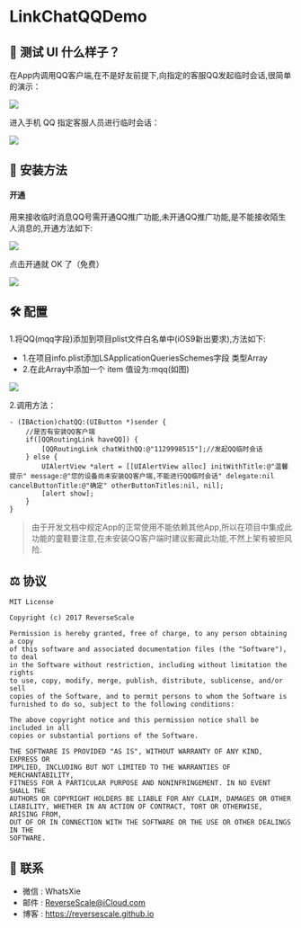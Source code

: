 # LinkChatQQDemo

## 🎨 测试 UI 什么样子？

在App内调用QQ客户端,在不是好友前提下,向指定的客服QQ发起临时会话,很简单的演示：

![](http://og1yl0w9z.bkt.clouddn.com/18-4-18/47406588.jpg)

进入手机 QQ 指定客服人员进行临时会话：

![](http://og1yl0w9z.bkt.clouddn.com/18-4-18/72232091.jpg)

## 🎯 安装方法

#### 开通
用来接收临时消息QQ号需开通QQ推广功能,未开通QQ推广功能,是不能接收陌生人消息的,开通方法如下:

![](http://og1yl0w9z.bkt.clouddn.com/18-4-18/72232091.jpg)

点击开通就 OK 了（免费）

![](http://og1yl0w9z.bkt.clouddn.com/18-4-18/47406588.jpg)

## 🛠 配置

1.将QQ(mqq字段)添加到项目plist文件白名单中(iOS9新出要求),方法如下:
- 1.在项目info.plist添加LSApplicationQueriesSchemes字段 类型Array
- 2.在此Array中添加一个 item 值设为:mqq(如图)

![](http://og1yl0w9z.bkt.clouddn.com/18-4-18/1347081.jpg)

2.调用方法：
```objc
- (IBAction)chatQQ:(UIButton *)sender {
    //是否有安装QQ客户端
    if([QQRoutingLink haveQQ]) {
        [QQRoutingLink chatWithQQ:@"1129998515"];//发起QQ临时会话
    } else {
        UIAlertView *alert = [[UIAlertView alloc] initWithTitle:@"温馨提示" message:@"您的设备尚未安装QQ客户端,不能进行QQ临时会话" delegate:nil cancelButtonTitle:@"确定" otherButtonTitles:nil, nil];
        [alert show];
    }
}
```

> 由于开发文档中规定App的正常使用不能依赖其他App,所以在项目中集成此功能的童鞋要注意,在未安装QQ客户端时建议影藏此功能,不然上架有被拒风险.

## ⚖ 协议

```
MIT License

Copyright (c) 2017 ReverseScale

Permission is hereby granted, free of charge, to any person obtaining a copy
of this software and associated documentation files (the "Software"), to deal
in the Software without restriction, including without limitation the rights
to use, copy, modify, merge, publish, distribute, sublicense, and/or sell
copies of the Software, and to permit persons to whom the Software is
furnished to do so, subject to the following conditions:

The above copyright notice and this permission notice shall be included in all
copies or substantial portions of the Software.

THE SOFTWARE IS PROVIDED "AS IS", WITHOUT WARRANTY OF ANY KIND, EXPRESS OR
IMPLIED, INCLUDING BUT NOT LIMITED TO THE WARRANTIES OF MERCHANTABILITY,
FITNESS FOR A PARTICULAR PURPOSE AND NONINFRINGEMENT. IN NO EVENT SHALL THE
AUTHORS OR COPYRIGHT HOLDERS BE LIABLE FOR ANY CLAIM, DAMAGES OR OTHER
LIABILITY, WHETHER IN AN ACTION OF CONTRACT, TORT OR OTHERWISE, ARISING FROM,
OUT OF OR IN CONNECTION WITH THE SOFTWARE OR THE USE OR OTHER DEALINGS IN THE
SOFTWARE.
```

## 😬  联系

* 微信 : WhatsXie
* 邮件 : ReverseScale@iCloud.com
* 博客 : https://reversescale.github.io
